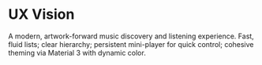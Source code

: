 # UX Vision
A modern, artwork-forward music discovery and listening experience. Fast, fluid lists; clear hierarchy; persistent mini-player for quick control; cohesive theming via Material 3 with dynamic color.
